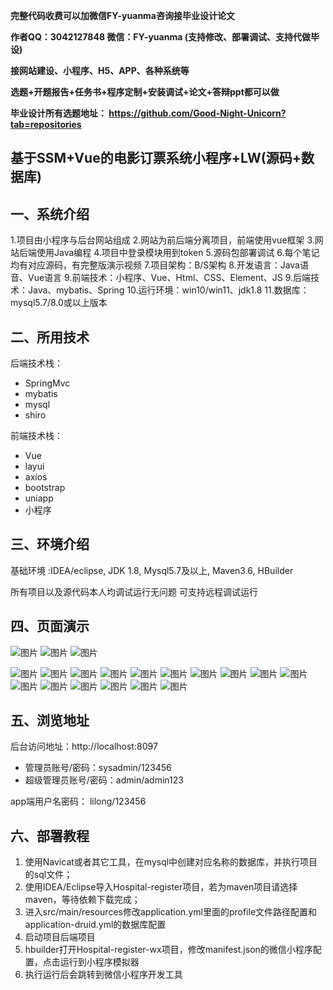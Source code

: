 
**完整代码收费可以加微信FY-yuanma咨询接毕业设计论文**

**作者QQ：3042127848 微信：FY-yuanma (支持修改、部署调试、支持代做毕设)**

**接网站建设、小程序、H5、APP、各种系统等**

**选题+开题报告+任务书+程序定制+安装调试+论文+答辩ppt都可以做**

**毕业设计所有选题地址： https://github.com/Good-Night-Unicorn?tab=repositories**

## 基于SSM+Vue的电影订票系统小程序+LW(源码+数据库)

## 一、系统介绍
1.项目由小程序与后台网站组成
2.网站为前后端分离项目，前端使用vue框架
3.网站后端使用Java编程
4.项目中登录模块用到token
5.源码包部署调试
6.每个笔记均有对应源码，有完整版演示视频
7.项目架构：B/S架构
8.开发语言：Java语音、Vue语言
9.前端技术：小程序、Vue、Html、CSS、Element、JS
9.后端技术：Java、mybatis、Spring
10.运行环境：win10/win11、jdk1.8
11.数据库：mysql5.7/8.0或以上版本
## 二、所用技术

后端技术栈：

- SpringMvc
- mybatis
- mysql
- shiro


前端技术栈：
- Vue
- layui
- axios
- bootstrap
- uniapp
- 小程序

## 三、环境介绍

基础环境 :IDEA/eclipse, JDK 1.8, Mysql5.7及以上, Maven3.6, HBuilder

所有项目以及源代码本人均调试运行无问题 可支持远程调试运行

## 四、页面演示
![图片](https://github.com/user-attachments/assets/c19982d1-fe61-4fc6-bb12-604e3e08b619)
![图片](https://github.com/user-attachments/assets/12d1d87b-622f-466b-b4b7-588b2de1f280)
![图片](https://github.com/user-attachments/assets/96d2c342-cb8a-450f-834b-f4cd5d947797)

![图片](https://github.com/user-attachments/assets/8c0b10e8-7734-482e-a5e1-c84d2364e1c0)
![图片](https://github.com/user-attachments/assets/27b2089a-6b5b-4824-9b70-1be4ade95659)
![图片](https://github.com/user-attachments/assets/7e4d0319-9f29-4c0f-8d0b-71065f1fd4be)
![图片](https://github.com/user-attachments/assets/c4c7c7a2-a723-4b90-a683-825fbb6a0cde)
![图片](https://github.com/user-attachments/assets/42d2d20d-6701-41f4-b7b1-199b82e13651)
![图片](https://github.com/user-attachments/assets/54f49ede-2f96-4d23-bee5-1c3bc485b6ba)
![图片](https://github.com/user-attachments/assets/4cb48de8-6237-4c02-b167-fe2dc41647b7)
![图片](https://github.com/user-attachments/assets/f76e4518-54b9-43ec-8915-31cf914a332c)
![图片](https://github.com/user-attachments/assets/18aa7178-7416-4aaa-9b48-6163db5e6e35)
![图片](https://github.com/user-attachments/assets/7f2f1662-f77b-46da-9ac7-d867afde22d7)
![图片](https://github.com/user-attachments/assets/7678f0c0-e252-4f1d-a788-57bd8bfd5347)
![图片](https://github.com/user-attachments/assets/791e91ab-584a-4dbc-82ee-8180ac421239)
![图片](https://github.com/user-attachments/assets/812cdb1e-573e-46e0-82f0-c2e1d11015a0)
![图片](https://github.com/user-attachments/assets/738cfb88-e925-4f5d-a4bf-c89c615e7baa)
![图片](https://github.com/user-attachments/assets/2109d20c-dab3-45c0-9d0a-a931c1cf2bd4)
![图片](https://github.com/user-attachments/assets/4754fc32-315f-4c90-a076-161fe06d8177)

## 五、浏览地址

后台访问地址：http://localhost:8097
- 管理员账号/密码：sysadmin/123456
- 超级管理员账号/密码：admin/admin123

app端用户名密码：
lilong/123456

## 六、部署教程

1. 使用Navicat或者其它工具，在mysql中创建对应名称的数据库，并执行项目的sql文件；
2. 使用IDEA/Eclipse导入Hospital-register项目，若为maven项目请选择maven，等待依赖下载完成；
3. 进入src/main/resources修改application.yml里面的profile文件路径配置和application-druid.yml的数据库配置
4. 启动项目后端项目
5. hbuilder打开Hospital-register-wx项目，修改manifest.json的微信小程序配置，点击运行到小程序模拟器
6. 执行运行后会跳转到微信小程序开发工具
